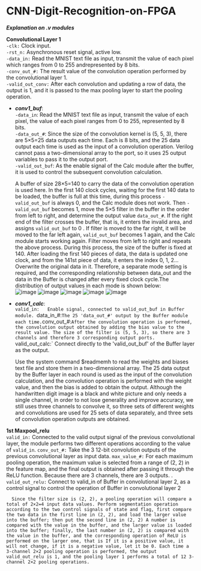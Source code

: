 # CNN-Digit-Recognition-on-FPGA
**_Explanation on .v modules_** 
  
**Convolutional Layer 1**  
`-clk:` Clock input.  
`-rst_n:` Asynchronous reset signal, active low.  
`-data_in:` Read the MNIST text file as input, transmit the value of each pixel which ranges from 0 to 255 andrepresented by 8 bits.  
`-conv_out_#:` The result value of the convolution operation performed by the convolutional layer 1.  
`-valid_out_conv:` After each convolution and updating a row of data, the output is 1, and it is passed to the max pooling layer to start the pooling operation.  
  * **_conv1_buf_**:  
`-data_in`: Read the MNIST text file as input, transmit the value of each pixel, the value of each pixel ranges from 0 to 255, represented by 8 bits.  
`-data_out_#`: Since the size of the convolution kernel is (5, 5, 3), there are 5×5=25 data outputs each time. Each is 8 bits, and the 25 data output each time is used as the input of a convolution operation. Verilog cannot pass a two-dimensional array to the port, so it uses 25 output variables to pass it to the output port.  
`-valid_out_buf`: As the enable signal of the Calc module after the buffer, it is used to control the subsequent convolution calculation.  

    A buffer of size 28×5=140 to carry the data of the convolution operation is used here. In the first 140 clock cycles, waiting for the first 140 data to be loaded, the buffer is full at this time, during this process `-valid_out_buf` is always 0, and the Calc module does not work. Then `-valid_out_buf` becomes 1, move the 5×5 filter in the buffer in the order from left to right, and determine the output value `data_out_#`. If the right end of the filter crosses the buffer, that is, it enters the invalid area, and assigns `valid_out_buf` to 0 . If filter is moved to the far right, it will be moved to the far left again, `valid_out_buf` becomes 1 again, and the Calc module starts working again. Filter moves from left to right and repeats the above process. During this process, the size of the buffer is fixed at 140. After loading the first 140 pieces of data, the data is updated one clock, and from the 141st piece of data, it enters the index 0, 1, 2... Overwrite the original data in it. Therefore, a separate mode setting is required, and the corresponding relationship between data_out and the data in the Buffer is changed after every fixed clock cycle.The distribution of output values in each mode is shown below:     
  ![image](https://user-images.githubusercontent.com/114987225/196122331-b5987db3-b380-4521-adab-46e2bf88e8a0.png)
  ![image](https://user-images.githubusercontent.com/114987225/196122359-acab712a-b702-470f-8425-f10310ff344f.png)
  ![image](https://user-images.githubusercontent.com/114987225/196122373-aa2aed26-59cb-4b1f-8497-d74ffcc2043e.png)
  ![image](https://user-images.githubusercontent.com/114987225/196122386-935e56c1-96af-4ed6-8889-e55ca820853e.png)
  ![image](https://user-images.githubusercontent.com/114987225/196122412-76ff0154-02db-4937-b13d-5d4ca17f84b8.png)
  
  * **_conv1_calc_**:   
`valid_in:   Enable signal, connected to valid_out_buf in Buffer module.
`data_in_#:` The 25 'data_out_#' output by the Buffer module each time.
`conv_out_#:` After the convolution operation is performed, the convolution output obtained by adding the bias value to the result value. The size of the filter is (5, 5, 3), so there are 3 channels and therefore 3 corresponding output ports. 
`valid_out_calc:` Connect directly to the 'valid_out_buf' of the Buffer layer as the output.

     Use the system command $readmemh to read the weights and biases text file and store them in a two-dimensional array. The 25 data output by the Buffer layer in each round is used as the input of the convolution calculation, and the convolution operation is performed with the weight value, and then the bias is added to obtain the output. Although the handwritten digit image is a black and white picture and only needs a single channel, in order to not lose generality and improve accuracy, we still uses three channels to convolve it, so three sets of different weights and convolutions are used for 25 sets of data separately, and three sets of convolution operation outputs are obtained.
     
**1st Maxpool_relu**  
`valid_in:` Connected to the valid output signal of the previous convolutional layer, the module performs two different operations according to the value of `valid_in`.
`conv_out_#:` Take the 3 12-bit convolution outputs of the previous convolutional layer as input data.
`max_value_#:` For each maximum pooling operation, the maximum value is selected from a range of (2, 2) in the feature map, and the final output is obtained after passing it through the ReLU function. Because there are 3 channels, there are 3 outputs. .
`valid_out_relu:` Connect to valid_in of Buffer in convolutional layer 2, as a control signal to control the operation of Buffer in convolutional layer 2

      Since the filter size is (2, 2), a pooling operation will compare a total of 2×2=4 input data values. Perform segmentation operation according to the two control signals of state and flag, first compare the two data in the first line in (2, 2), and load the larger value into the buffer; then put the second line in (2, 2) A number is compared with the value in the buffer, and the larger value is loaded into the buffer; finally, the last number in (2, 2) is compared with the value in the buffer, and the corresponding operation of ReLU is performed on the larger one, that is If it is a positive value, it will not change, if it is a negative value, let it be 0. Each time a 3-channel 2×2 pooling operation is performed, the output valid_out_relu is 1, and the pooling layer 1 performs a total of 12 3-channel 2×2 pooling operations.




